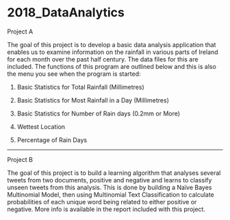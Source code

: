 # 2018_DataAnalytics

Project A

The goal of this project is to develop a basic data analysis application that enables us to examine information on the rainfall in various parts of Ireland for each month over the past half century. The data files for this are included. The functions of this program are outlined below and this is also the menu you see when the program is started:

1. Basic Statistics for Total Rainfall (Millimetres)

2. Basic Statistics for Most Rainfall in a Day (Millimetres)

3. Basic Statistics for Number of Rain days (0.2mm or More)

4. Wettest Location

5. Percentage of Rain Days

---

Project B

The goal of this project is to build a learning algorithm that analyses several tweets from two documents, positive and negative and learns to classify unseen tweets from this analysis. This is done by building a Naïve Bayes Multinomial Model, then using Multinomial Text Classification to calculate probabilities of each unique word being related to either positive or negative. More info is available in the report included with this project.
